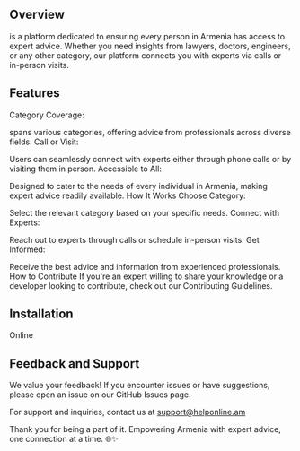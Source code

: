 ## Overview
 is a platform dedicated to ensuring every person in Armenia has access to expert advice. Whether you need insights from lawyers, doctors, engineers, or any other category, our platform connects you with experts via calls or in-person visits.

## Features
Category Coverage:

spans various categories, offering advice from professionals across diverse fields.
Call or Visit:

Users can seamlessly connect with experts either through phone calls or by visiting them in person.
Accessible to All:

Designed to cater to the needs of every individual in Armenia, making expert advice readily available.
How It Works
Choose Category:

Select the relevant category based on your specific needs.
Connect with Experts:

Reach out to experts through calls or schedule in-person visits.
Get Informed:

Receive the best advice and information from experienced professionals.
How to Contribute
If you're an expert willing to share your knowledge or a developer looking to contribute, check out our Contributing Guidelines.

## Installation
Online
## Feedback and Support
We value your feedback! If you encounter issues or have suggestions, please open an issue on our GitHub Issues page.

For support and inquiries, contact us at support@helponline.am

Thank you for being a part of it. Empowering Armenia with expert advice, one connection at a time. 🌐✨
